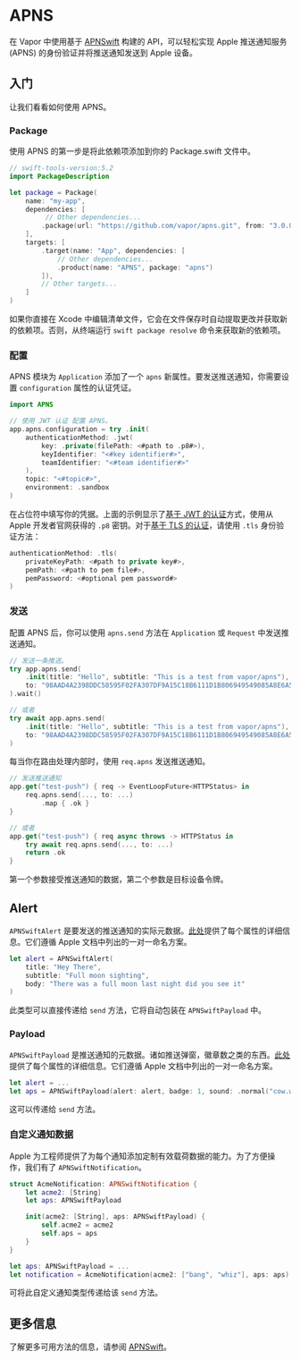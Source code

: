 # APNS

在 Vapor 中使用基于 [APNSwift](https://github.com/kylebrowning/APNSwift) 构建的 API，可以轻松实现 Apple 推送通知服务(APNS) 的身份验证并将推送通知发送到 Apple 设备。

## 入门

让我们看看如何使用 APNS。

### Package

使用 APNS 的第一步是将此依赖项添加到你的 Package.swift 文件中。

```swift
// swift-tools-version:5.2
import PackageDescription

let package = Package(
    name: "my-app",
    dependencies: [
         // Other dependencies...
        .package(url: "https://github.com/vapor/apns.git", from: "3.0.0"),
    ],
    targets: [
        .target(name: "App", dependencies: [
            // Other dependencies...
            .product(name: "APNS", package: "apns")
        ]),
        // Other targets...
    ]
)
```

如果你直接在 Xcode 中编辑清单文件，它会在文件保存时自动提取更改并获取新的依赖项。否则，从终端运行 `swift package resolve` 命令来获取新的依赖项。

### 配置

APNS 模块为 `Application` 添加了一个 `apns` 新属性。要发送推送通知，你需要设置 `configuration` 属性的认证凭证。

```swift
import APNS

// 使用 JWT 认证 配置 APNS。
app.apns.configuration = try .init(
    authenticationMethod: .jwt(
        key: .private(filePath: <#path to .p8#>),
        keyIdentifier: "<#key identifier#>",
        teamIdentifier: "<#team identifier#>"
    ),
    topic: "<#topic#>",
    environment: .sandbox
)
```

在占位符中填写你的凭据。上面的示例显示了[基于 JWT 的认证](https://developer.apple.com/documentation/usernotifications/setting_up_a_remote_notification_server/establishing_a_token-based_connection_to_apns)方式，使用从 Apple 开发者官网获得的 `.p8` 密钥。对于[基于 TLS 的认证](https://developer.apple.com/documentation/usernotifications/setting_up_a_remote_notification_server/establishing_a_certificate-based_connection_to_apns)，请使用 `.tls` 身份验证方法：

```swift
authenticationMethod: .tls(
    privateKeyPath: <#path to private key#>,
    pemPath: <#path to pem file#>,
    pemPassword: <#optional pem password#>
)
```

### 发送

配置 APNS 后，你可以使用 `apns.send` 方法在 `Application` 或 `Request` 中发送推送通知。

```swift
// 发送一条推送。
try app.apns.send(
    .init(title: "Hello", subtitle: "This is a test from vapor/apns"),
    to: "98AAD4A2398DDC58595F02FA307DF9A15C18B6111D1B806949549085A8E6A55D"
).wait()

// 或者
try await app.apns.send(
    .init(title: "Hello", subtitle: "This is a test from vapor/apns"),
    to: "98AAD4A2398DDC58595F02FA307DF9A15C18B6111D1B806949549085A8E6A55D"
)
```

每当你在路由处理内部时，使用 `req.apns` 发送推送通知。

```swift
// 发送推送通知
app.get("test-push") { req -> EventLoopFuture<HTTPStatus> in
    req.apns.send(..., to: ...)
        .map { .ok }
}

// 或者
app.get("test-push") { req async throws -> HTTPStatus in
    try await req.apns.send(..., to: ...) 
    return .ok
}
```

第一个参数接受推送通知的数据，第二个参数是目标设备令牌。

## Alert

`APNSwiftAlert` 是要发送的推送通知的实际元数据。[此处](https://developer.apple.com/library/archive/documentation/NetworkingInternet/Conceptual/RemoteNotificationsPG/PayloadKeyReference.html)提供了每个属性的详细信息。它们遵循 Apple 文档中列出的一对一命名方案。

```swift
let alert = APNSwiftAlert(
    title: "Hey There", 
    subtitle: "Full moon sighting", 
    body: "There was a full moon last night did you see it"
)
```

此类型可以直接传递给 `send` 方法，它将自动包装在 `APNSwiftPayload` 中。

### Payload

`APNSwiftPayload` 是推送通知的元数据。诸如推送弹窗，徽章数之类的东西。[此处](https://developer.apple.com/library/archive/documentation/NetworkingInternet/Conceptual/RemoteNotificationsPG/PayloadKeyReference.html)提供了每个属性的详细信息。它们遵循 Apple 文档中列出的一对一命名方案。

```swift
let alert = ...
let aps = APNSwiftPayload(alert: alert, badge: 1, sound: .normal("cow.wav"))
```

这可以传递给 `send` 方法。

### 自定义通知数据

Apple 为工程师提供了为每个通知添加定制有效载荷数据的能力。为了方便操作，我们有了 `APNSwiftNotification`。

```swift
struct AcmeNotification: APNSwiftNotification {
    let acme2: [String]
    let aps: APNSwiftPayload

    init(acme2: [String], aps: APNSwiftPayload) {
        self.acme2 = acme2
        self.aps = aps
    }
}

let aps: APNSwiftPayload = ...
let notification = AcmeNotification(acme2: ["bang", "whiz"], aps: aps)
```

可将此自定义通知类型传递给该 `send` 方法。

## 更多信息

了解更多可用方法的信息，请参阅 [APNSwift](https://github.com/kylebrowning/APNSwift)。

